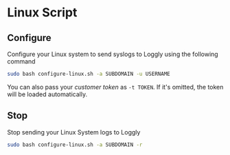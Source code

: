 # Linux Script

## Configure

Configure your Linux system to send syslogs to Loggly using the following command

```bash
sudo bash configure-linux.sh -a SUBDOMAIN -u USERNAME 
```

You can also pass your *customer token* as `-t TOKEN`. If it's omitted, the token will be loaded automatically.

## Stop

Stop sending your Linux System logs to Loggly

```bash
sudo bash configure-linux.sh -a SUBDOMAIN -r
```
